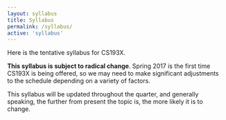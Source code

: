 ```yaml
---
layout: syllabus
title: Syllabus
permalink: /syllabus/
active: 'syllabus'
---
```


Here is the tentative syllabus for CS193X.

**This syllabus is subject to radical change**. Spring 2017 is the first time
CS193X is being offered, so we may need to make significant adjustments to the
schedule depending on a variety of factors.

This syllabus will be updated throughout the quarter, and generally speaking,
the further from present the topic is, the more likely it is to change.
